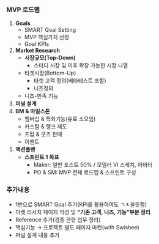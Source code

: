 ### MVP 로드맵 
1. **Goals**
	- SMART Goal Setting
	- MVP 핵심가치 선정
	- Goal KPIs
2. **Market Research**
	- **시장규모(Top-Down)**
		- 스터디 시장 및 이후 확장 가능한 시장 나열
	- 타겟시장(Bottom-Up)
		- 타겟 고객 정의(베타테스트 포함)
		- 니즈정의
	- 니즈-만족 기능
3. **퍼널 설계**
4. **BM & 마일스톤**
	- 멤버십 & 특화기능(유료 소모임)
	- 커스텀 & 랭크 제도
	- 프랍 & 굿즈 판매
	- 이벤트
5. **액션플랜**
	- **스프린트 1 목표**
		- Maker: 일반 포스트 50% / 모델러 VI 스케치, 아바타
		- PO & SM: MVP 전체 로드맵 & 스프린트 구성

### 추가내용 
- 1번으로 SMART Goal 추가(KPI를 활용하여도 ㄱㅊ을듯함)
- 마켓 리서치 페이지 작성 및 **“기존 고객, 니즈, 기능”부분 정리**
- Reference 추가(검증 관련 업무 정리)
- 핵심기능 → 프로젝트 별도 페이지 마련(with Swishee)
- 퍼널 설계 내용 추가